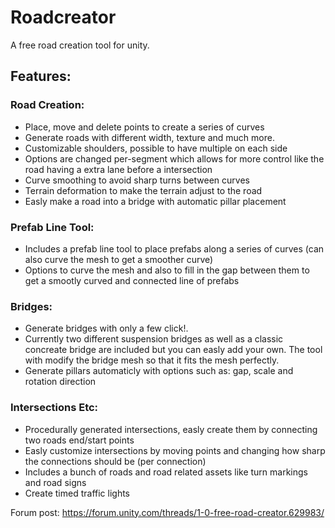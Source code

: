 # Roadcreator
A free road creation tool for unity.

## Features:
### Road Creation:
- Place, move and delete points to create a series of curves
- Generate roads with different width, texture and much more.
- Customizable shoulders, possible to have multiple on each side
- Options are changed per-segment which allows for more control like the road having a extra lane before a intersection
- Curve smoothing to avoid sharp turns between curves
- Terrain deformation to make the terrain adjust to the road
- Easly make a road into a bridge with automatic pillar placement

### Prefab Line Tool:
- Includes a prefab line tool to place prefabs along a series of curves (can also curve the mesh to get a smoother curve)
- Options to curve the mesh and also to fill in the gap between them to get a smootly curved and connected line of prefabs

### Bridges:
- Generate bridges with only a few click!.
- Currently two different suspension bridges as well as a classic concreate bridge are included but you can easly add your own. The tool with modify the bridge mesh so that it fits the mesh perfectly.
- Generate pillars automaticly with options such as: gap, scale and rotation direction

### Intersections Etc:
- Procedurally generated intersections, easly create them by connecting two roads end/start points
- Easly customize intersections by moving points and changing how sharp the connections should be (per connection)
- Includes a bunch of roads and road related assets like turn markings and road signs
- Create timed traffic lights

Forum post: https://forum.unity.com/threads/1-0-free-road-creator.629983/
